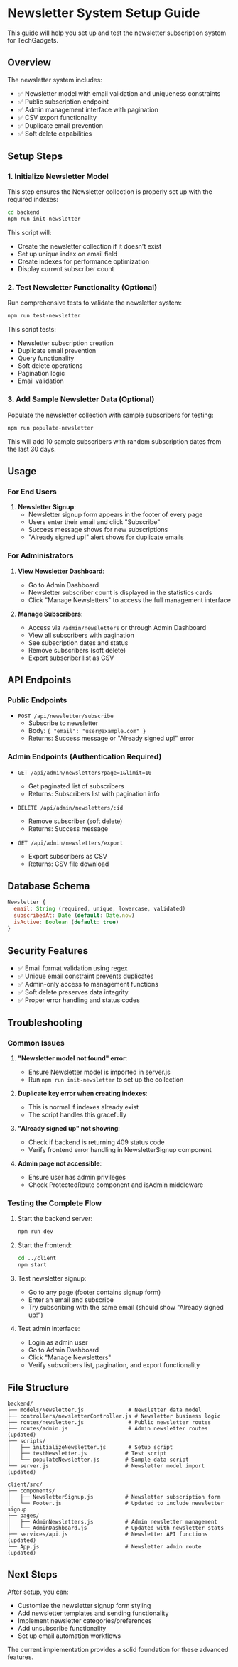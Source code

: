 # Newsletter System Setup Guide

This guide will help you set up and test the newsletter subscription system for TechGadgets.

## Overview

The newsletter system includes:

- ✅ Newsletter model with email validation and uniqueness constraints
- ✅ Public subscription endpoint
- ✅ Admin management interface with pagination
- ✅ CSV export functionality
- ✅ Duplicate email prevention
- ✅ Soft delete capabilities

## Setup Steps

### 1. Initialize Newsletter Model

This step ensures the Newsletter collection is properly set up with the required indexes:

```bash
cd backend
npm run init-newsletter
```

This script will:

- Create the newsletter collection if it doesn't exist
- Set up unique index on email field
- Create indexes for performance optimization
- Display current subscriber count

### 2. Test Newsletter Functionality (Optional)

Run comprehensive tests to validate the newsletter system:

```bash
npm run test-newsletter
```

This script tests:

- Newsletter subscription creation
- Duplicate email prevention
- Query functionality
- Soft delete operations
- Pagination logic
- Email validation

### 3. Add Sample Newsletter Data (Optional)

Populate the newsletter collection with sample subscribers for testing:

```bash
npm run populate-newsletter
```

This will add 10 sample subscribers with random subscription dates from the last 30 days.

## Usage

### For End Users

1. **Newsletter Signup**:
   - Newsletter signup form appears in the footer of every page
   - Users enter their email and click "Subscribe"
   - Success message shows for new subscriptions
   - "Already signed up!" alert shows for duplicate emails

### For Administrators

1. **View Newsletter Dashboard**:

   - Go to Admin Dashboard
   - Newsletter subscriber count is displayed in the statistics cards
   - Click "Manage Newsletters" to access the full management interface

2. **Manage Subscribers**:
   - Access via `/admin/newsletters` or through Admin Dashboard
   - View all subscribers with pagination
   - See subscription dates and status
   - Remove subscribers (soft delete)
   - Export subscriber list as CSV

## API Endpoints

### Public Endpoints

- `POST /api/newsletter/subscribe`
  - Subscribe to newsletter
  - Body: `{ "email": "user@example.com" }`
  - Returns: Success message or "Already signed up!" error

### Admin Endpoints (Authentication Required)

- `GET /api/admin/newsletters?page=1&limit=10`

  - Get paginated list of subscribers
  - Returns: Subscribers list with pagination info

- `DELETE /api/admin/newsletters/:id`

  - Remove subscriber (soft delete)
  - Returns: Success message

- `GET /api/admin/newsletters/export`
  - Export subscribers as CSV
  - Returns: CSV file download

## Database Schema

```javascript
Newsletter {
  email: String (required, unique, lowercase, validated)
  subscribedAt: Date (default: Date.now)
  isActive: Boolean (default: true)
}
```

## Security Features

- ✅ Email format validation using regex
- ✅ Unique email constraint prevents duplicates
- ✅ Admin-only access to management functions
- ✅ Soft delete preserves data integrity
- ✅ Proper error handling and status codes

## Troubleshooting

### Common Issues

1. **"Newsletter model not found" error**:

   - Ensure Newsletter model is imported in server.js
   - Run `npm run init-newsletter` to set up the collection

2. **Duplicate key error when creating indexes**:

   - This is normal if indexes already exist
   - The script handles this gracefully

3. **"Already signed up" not showing**:

   - Check if backend is returning 409 status code
   - Verify frontend error handling in NewsletterSignup component

4. **Admin page not accessible**:
   - Ensure user has admin privileges
   - Check ProtectedRoute component and isAdmin middleware

### Testing the Complete Flow

1. Start the backend server:

   ```bash
   npm run dev
   ```

2. Start the frontend:

   ```bash
   cd ../client
   npm start
   ```

3. Test newsletter signup:

   - Go to any page (footer contains signup form)
   - Enter an email and subscribe
   - Try subscribing with the same email (should show "Already signed up!")

4. Test admin interface:
   - Login as admin user
   - Go to Admin Dashboard
   - Click "Manage Newsletters"
   - Verify subscribers list, pagination, and export functionality

## File Structure

```
backend/
├── models/Newsletter.js              # Newsletter data model
├── controllers/newsletterController.js # Newsletter business logic
├── routes/newsletter.js              # Public newsletter routes
├── routes/admin.js                   # Admin newsletter routes (updated)
├── scripts/
│   ├── initializeNewsletter.js       # Setup script
│   ├── testNewsletter.js            # Test script
│   └── populateNewsletter.js        # Sample data script
└── server.js                        # Newsletter model import (updated)

client/src/
├── components/
│   ├── NewsletterSignup.js          # Newsletter subscription form
│   └── Footer.js                    # Updated to include newsletter signup
├── pages/
│   ├── AdminNewsletters.js          # Admin newsletter management
│   └── AdminDashboard.js            # Updated with newsletter stats
├── services/api.js                  # Newsletter API functions (updated)
└── App.js                           # Newsletter admin route (updated)
```

## Next Steps

After setup, you can:

- Customize the newsletter signup form styling
- Add newsletter templates and sending functionality
- Implement newsletter categories/preferences
- Add unsubscribe functionality
- Set up email automation workflows

The current implementation provides a solid foundation for these advanced features.
